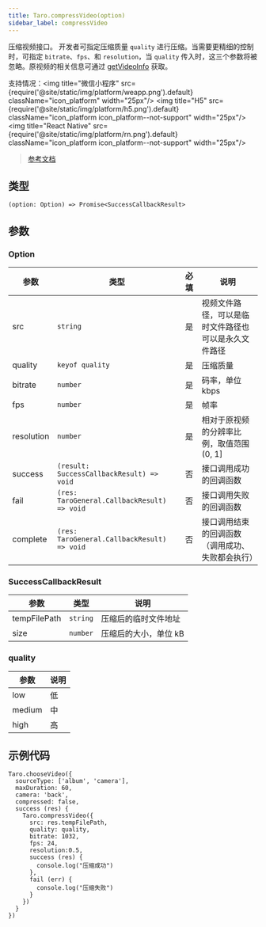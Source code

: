 ```yaml
---
title: Taro.compressVideo(option)
sidebar_label: compressVideo
---
```


压缩视频接口。
开发者可指定压缩质量 `quality` 进行压缩。当需要更精细的控制时，可指定 `bitrate`、`fps`、和 `resolution`，当 `quality` 传入时，这三个参数将被忽略。原视频的相关信息可通过 [getVideoInfo](https://developers.weixin.qq.com/miniprogram/dev/api/media/video/wx.getVideoInfo.html) 获取。

支持情况：<img title="微信小程序" src={require('@site/static/img/platform/weapp.png').default} className="icon_platform" width="25px"/> <img title="H5" src={require('@site/static/img/platform/h5.png').default} className="icon_platform icon_platform--not-support" width="25px"/> <img title="React Native" src={require('@site/static/img/platform/rn.png').default} className="icon_platform icon_platform--not-support" width="25px"/>

> [参考文档](https://developers.weixin.qq.com/miniprogram/dev/api/media/video/wx.compressVideo.html)

## 类型

```tsx
(option: Option) => Promise<SuccessCallbackResult>
```

## 参数

### Option

| 参数 | 类型 | 必填 | 说明 |
| --- | --- | :---: | --- |
| src | `string` | 是 | 视频文件路径，可以是临时文件路径也可以是永久文件路径 |
| quality | `keyof quality` | 是 | 压缩质量 |
| bitrate | `number` | 是 | 码率，单位 kbps |
| fps | `number` | 是 | 帧率 |
| resolution | `number` | 是 | 相对于原视频的分辨率比例，取值范围(0, 1] |
| success | `(result: SuccessCallbackResult) => void` | 否 | 接口调用成功的回调函数 |
| fail | `(res: TaroGeneral.CallbackResult) => void` | 否 | 接口调用失败的回调函数 |
| complete | `(res: TaroGeneral.CallbackResult) => void` | 否 | 接口调用结束的回调函数（调用成功、失败都会执行） |

### SuccessCallbackResult

| 参数 | 类型 | 说明 |
| --- | --- | --- |
| tempFilePath | `string` | 压缩后的临时文件地址 |
| size | `number` | 压缩后的大小，单位 kB |

### quality

| 参数 | 说明 |
| --- | --- |
| low | 低 |
| medium | 中 |
| high | 高 |

## 示例代码

```tsx
Taro.chooseVideo({
  sourceType: ['album', 'camera'],
  maxDuration: 60,
  camera: 'back',
  compressed: false,
  success (res) {
    Taro.compressVideo({
      src: res.tempFilePath,
      quality: quality,
      bitrate: 1032,
      fps: 24,
      resolution:0.5,
      success (res) {
        console.log("压缩成功")
      },
      fail (err) {
        console.log("压缩失败")
      }
    })
  }
})
```
